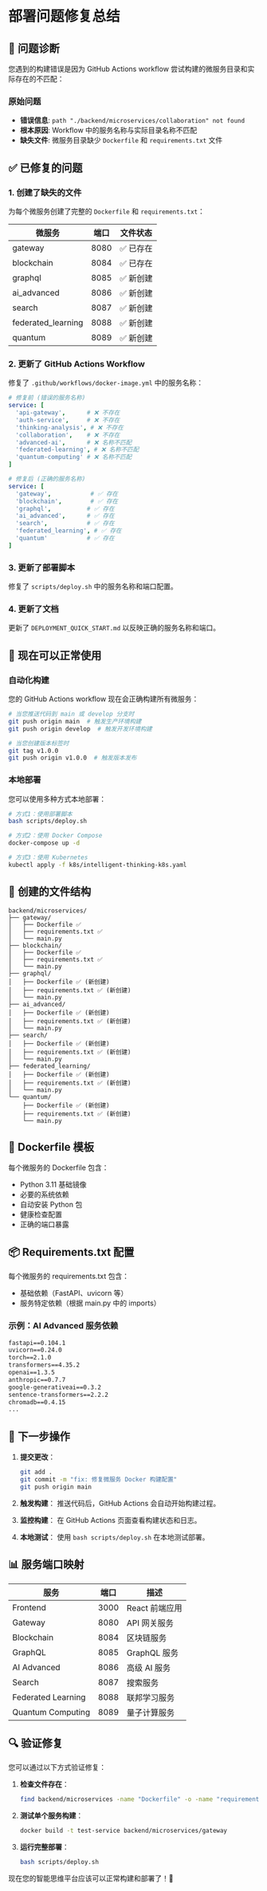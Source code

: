# 部署问题修复总结

## 🔧 问题诊断

您遇到的构建错误是因为 GitHub Actions workflow 尝试构建的微服务目录和实际存在的不匹配：

### 原始问题
- **错误信息**: `path "./backend/microservices/collaboration" not found`
- **根本原因**: Workflow 中的服务名称与实际目录名称不匹配
- **缺失文件**: 微服务目录缺少 `Dockerfile` 和 `requirements.txt` 文件

## ✅ 已修复的问题

### 1. 创建了缺失的文件
为每个微服务创建了完整的 `Dockerfile` 和 `requirements.txt`：

| 微服务 | 端口 | 文件状态 |
|--------|------|----------|
| gateway | 8080 | ✅ 已存在 |
| blockchain | 8084 | ✅ 已存在 |
| graphql | 8085 | ✅ 新创建 |
| ai_advanced | 8086 | ✅ 新创建 |
| search | 8087 | ✅ 新创建 |
| federated_learning | 8088 | ✅ 新创建 |
| quantum | 8089 | ✅ 新创建 |

### 2. 更新了 GitHub Actions Workflow
修复了 `.github/workflows/docker-image.yml` 中的服务名称：

```yaml
# 修复前 (错误的服务名称)
service: [
  'api-gateway',      # ❌ 不存在
  'auth-service',     # ❌ 不存在
  'thinking-analysis', # ❌ 不存在
  'collaboration',    # ❌ 不存在
  'advanced-ai',      # ❌ 名称不匹配
  'federated-learning', # ❌ 名称不匹配
  'quantum-computing' # ❌ 名称不匹配
]

# 修复后 (正确的服务名称)
service: [
  'gateway',           # ✅ 存在
  'blockchain',        # ✅ 存在
  'graphql',          # ✅ 存在
  'ai_advanced',      # ✅ 存在
  'search',           # ✅ 存在
  'federated_learning', # ✅ 存在
  'quantum'           # ✅ 存在
]
```

### 3. 更新了部署脚本
修复了 `scripts/deploy.sh` 中的服务名称和端口配置。

### 4. 更新了文档
更新了 `DEPLOYMENT_QUICK_START.md` 以反映正确的服务名称和端口。

## 🚀 现在可以正常使用

### 自动化构建
您的 GitHub Actions workflow 现在会正确构建所有微服务：

```bash
# 当您推送代码到 main 或 develop 分支时
git push origin main  # 触发生产环境构建
git push origin develop  # 触发开发环境构建

# 当您创建版本标签时
git tag v1.0.0
git push origin v1.0.0  # 触发版本发布
```

### 本地部署
您可以使用多种方式本地部署：

```bash
# 方式1：使用部署脚本
bash scripts/deploy.sh

# 方式2：使用 Docker Compose
docker-compose up -d

# 方式3：使用 Kubernetes
kubectl apply -f k8s/intelligent-thinking-k8s.yaml
```

## 📁 创建的文件结构

```
backend/microservices/
├── gateway/
│   ├── Dockerfile ✅
│   ├── requirements.txt ✅
│   └── main.py
├── blockchain/
│   ├── Dockerfile ✅
│   ├── requirements.txt ✅
│   └── main.py
├── graphql/
│   ├── Dockerfile ✅ (新创建)
│   ├── requirements.txt ✅ (新创建)
│   └── main.py
├── ai_advanced/
│   ├── Dockerfile ✅ (新创建)
│   ├── requirements.txt ✅ (新创建)
│   └── main.py
├── search/
│   ├── Dockerfile ✅ (新创建)
│   ├── requirements.txt ✅ (新创建)
│   └── main.py
├── federated_learning/
│   ├── Dockerfile ✅ (新创建)
│   ├── requirements.txt ✅ (新创建)
│   └── main.py
└── quantum/
    ├── Dockerfile ✅ (新创建)
    ├── requirements.txt ✅ (新创建)
    └── main.py
```

## 🔧 Dockerfile 模板

每个微服务的 Dockerfile 包含：
- Python 3.11 基础镜像
- 必要的系统依赖
- 自动安装 Python 包
- 健康检查配置
- 正确的端口暴露

## 📦 Requirements.txt 配置

每个微服务的 requirements.txt 包含：
- 基础依赖（FastAPI、uvicorn 等）
- 服务特定依赖（根据 main.py 中的 imports）

### 示例：AI Advanced 服务依赖
```txt
fastapi==0.104.1
uvicorn==0.24.0
torch==2.1.0
transformers==4.35.2
openai==1.3.5
anthropic==0.7.7
google-generativeai==0.3.2
sentence-transformers==2.2.2
chromadb==0.4.15
...
```

## 🚀 下一步操作

1. **提交更改**：
   ```bash
   git add .
   git commit -m "fix: 修复微服务 Docker 构建配置"
   git push origin main
   ```

2. **触发构建**：
   推送代码后，GitHub Actions 会自动开始构建过程。

3. **监控构建**：
   在 GitHub Actions 页面查看构建状态和日志。

4. **本地测试**：
   使用 `bash scripts/deploy.sh` 在本地测试部署。

## 📊 服务端口映射

| 服务 | 端口 | 描述 |
|------|------|------|
| Frontend | 3000 | React 前端应用 |
| Gateway | 8080 | API 网关服务 |
| Blockchain | 8084 | 区块链服务 |
| GraphQL | 8085 | GraphQL 服务 |
| AI Advanced | 8086 | 高级 AI 服务 |
| Search | 8087 | 搜索服务 |
| Federated Learning | 8088 | 联邦学习服务 |
| Quantum Computing | 8089 | 量子计算服务 |

## 🔍 验证修复

您可以通过以下方式验证修复：

1. **检查文件存在**：
   ```bash
   find backend/microservices -name "Dockerfile" -o -name "requirements.txt"
   ```

2. **测试单个服务构建**：
   ```bash
   docker build -t test-service backend/microservices/gateway
   ```

3. **运行完整部署**：
   ```bash
   bash scripts/deploy.sh
   ```

现在您的智能思维平台应该可以正常构建和部署了！🎉 